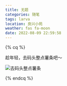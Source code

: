 ```yaml
---
title: 无题
categories: 随笔
tags: larva
location: 良兴小苑
weather: fas fa-moon
date: 2022-08-09 22:59:58
---
```

{% cq %}

趁年轻，去码头整点薯条吧～

<!-- more -->

![去码头整点薯条](https://pic.rmb.bdstatic.com/bjh/down/7c067c8d94ef96da751b00772ddc9c5b.jpeg@wm_2,t_55m+5a625Y+3L+ayoemUmeaIkeaYr+Wkp+WPjea0vg==,fc_ffffff,ff_U2ltSGVp,sz_18,x_12,y_12)

{% endcq %}